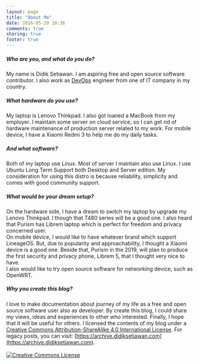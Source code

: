 ```yaml
---
layout: page
title: "About Me"
date: 2016-05-20 10:36
comments: true
sharing: true
footer: true
---
```


##### Who are you, and what do you do?

My name is Didik Setiawan. I am aspiring free and open source software
contributor. I also work as [DevOps](https://en.wikipedia.org/wiki/DevOps)
engineer from one of IT company in my country.  

##### What hardware do you use?

My laptop is Lenovo Thinkpad. I also got loaned a MacBook from my employer. I
maintain some server on cloud service, so I can get rid of hardware maintenance
of production server related to my work.
For mobile device, I have a Xiaomi Redmi 3 to help me do my daily tasks.

##### And what software?

Both of my laptop use Linux. Most of server I maintain also use Linux. I use
Ubuntu Long Term Support both Desktop and Server edition. My consideration for
using this distro is because reliability, simplicity and comes with good
community support.

##### What would be your dream setup?

On the hardware side, I have a dream to switch my laptop by upgrade my Lenovo
Thinkpad. I though that T480 series will be a good one. I also heard that Purism
has Librem laptop which is perfect for freedom and privacy concerned user.  
On mobile device, I would like to have whatever brand which support LineageOS.
But, due to popularity and approachability, I thought a Xiaomi device is a good
one. Beside that, Purism in the 2019, will plan to produce the first security
and privacy phone, Librem 5, that I thought very nice to have.  
I also would like to try open source software for networking device, such as
OpenWRT.

##### Why you create this blog?

I love to make documentation about journey of my life as a free and open source
software user also as developer. By create this blog, I could share my views,
ideas and experiences to other who interested. Finally, I hope that it will be
useful for others. I licensed the contents of my blog under a 
<a rel="license" href="http://creativecommons.org/licenses/by-sa/4.0/">
Creative Commons Attribution-ShareAlike 4.0 International License</a>.
For legacy posts, you can visit: [https://archive.didiksetiawan.com](https://archive.didiksetiawan.com).
<br />
<br />
<a rel="license" href="http://creativecommons.org/licenses/by-sa/4.0/">
<img alt="Creative Commons License" style="border-width:0"
src="https://i.creativecommons.org/l/by-sa/4.0/88x31.png" />
</a>
